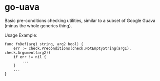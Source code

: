 # go-uava

Basic pre-conditions checking utilities, similar to a subset of Google Guava (minus the whole generics thing). 


Usage Example:
	
~~~~
func fnDef(arg1 string, arg2 bool) {
    err := check.Preconditions(check.NotEmptyString(arg1), check.Argument(arg2))
    if err != nil {
        ...
    }
    ...
}

~~~~